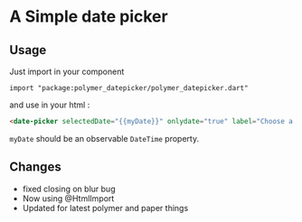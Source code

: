 #  A Simple date picker

## Usage

Just import in your component

    import "package:polymer_datepicker/polymer_datepicker.dart"

and use in your html :

```HTML
<date-picker selectedDate="{{myDate}}" onlydate="true" label="Choose a date" on-selectdate="{{dateSelected}}"></date-picker>
```

``myDate`` should be an observable ``DateTime`` property. 


## Changes

* fixed closing on blur bug
* Now using @HtmlImport
* Updated for latest polymer and paper things

